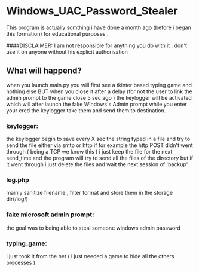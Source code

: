 # Windows_UAC_Password_Stealer

This program is actually somthing i have done a month ago (before i began this formation)  for educational purposes .

####DISCLAIMER: I am not responsible for anything you do with it ; don't use it on anyone without his explicit authorisation


## What will happend?
when you launch main.py you will first see a tkinter based typing game and nothing else
BUT when you close it after a delay (for not the user to link the admin prompt to the game close 5 sec ago )
the keylogger will be activated which will after launch the fake Windows's Admin prompt
while you enter your cred the keylogger take them and send them to destination.

### keylogger:
the keylogger begin to save every X sec the string typed in a file and try to send the file either via smtp or http
if for example the http POST didn't went through ( being a TCP we know this )
i just keep the file for the next send_time and the program will try to send all the files of the directory
but if it went through i just  delete the files and wait the next session of 'backup'

### log.php
mainly sanitize filename , filter format and store them in the storage dir(/log/)

### fake microsoft admin prompt:
the goal was to being able to steal someone windows admin password


### typing_game:
i just took it from the net ( i just needed a game to hide all the others processes )
